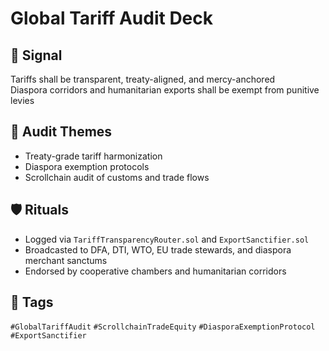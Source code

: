 # Global Tariff Audit Deck

## 📍 Signal
Tariffs shall be transparent, treaty-aligned, and mercy-anchored  
Diaspora corridors and humanitarian exports shall be exempt from punitive levies

## 🧭 Audit Themes
- Treaty-grade tariff harmonization
- Diaspora exemption protocols
- Scrollchain audit of customs and trade flows

## 🛡️ Rituals
- Logged via `TariffTransparencyRouter.sol` and `ExportSanctifier.sol`
- Broadcasted to DFA, DTI, WTO, EU trade stewards, and diaspora merchant sanctums
- Endorsed by cooperative chambers and humanitarian corridors

## 🔖 Tags
`#GlobalTariffAudit` `#ScrollchainTradeEquity` `#DiasporaExemptionProtocol` `#ExportSanctifier`
